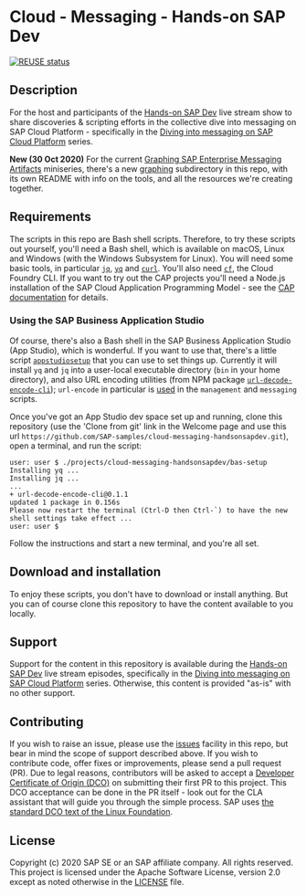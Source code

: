 # Cloud - Messaging - Hands-on SAP Dev

[![REUSE status](https://api.reuse.software/badge/github.com/SAP-samples/cloud-messaging-handsonsapdev)](https://api.reuse.software/info/github.com/SAP-samples/cloud-messaging-handsonsapdev)

## Description

For the host and participants of the [Hands-on SAP Dev](https://www.youtube.com/playlist?list=PL6RpkC85SLQABOpzhd7WI-hMpy99PxUo0) live stream show to share discoveries & scripting efforts in the collective dive into messaging on SAP Cloud Platform - specifically in the
[Diving into messaging on SAP Cloud Platform](https://www.youtube.com/playlist?list=PL6RpkC85SLQCf--P9o7DtfjEcucimapUf) series.

**New (30 Oct 2020)** For the current [Graphing SAP Enterprise Messaging Artifacts](https://www.youtube.com/playlist?list=PL6RpkC85SLQB9d462qCFLv2BW4o37ZaIC) miniseries, there's a new [graphing](graphing/) subdirectory in this repo, with its own README with info on the tools, and all the resources we're creating together.

## Requirements

The scripts in this repo are Bash shell scripts. Therefore, to try these scripts out yourself, you'll need a Bash shell, which is available on macOS, Linux and Windows (with the Windows Subsystem for Linux). You will need some basic tools, in particular [`jq`](https://stedolan.github.io/jq/), [`yq`](https://github.com/mikefarah/yq) and [`curl`](https://curl.haxx.se/). You'll also need [`cf`](https://docs.cloudfoundry.org/cf-cli/install-go-cli.html), the Cloud Foundry CLI. If you want to try out the CAP projects you'll need a Node.js installation of the SAP Cloud Application Programming Model - see the [CAP documentation](https://cap.cloud.sap) for details.

### Using the SAP Business Application Studio

Of course, there's also a Bash shell in the SAP Business Application Studio (App Studio), which is wonderful. If you want to use that, there's a little script [`appstudiosetup`](appstudiosetup) that you can use to set things up. Currently it will install `yq` and `jq` into a user-local executable directory (`bin` in your home directory), and also URL encoding utilities (from NPM package [`url-decode-encode-cli`](https://www.npmjs.com/package/url-decode-encode-cli)); `url-encode` in particular is [used](https://github.com/SAP-samples/cloud-messaging-handsonsapdev/commit/abd11d480b7719380ceaa6b92dfb642005643765) in the `management` and `messaging` scripts.

Once you've got an App Studio dev space set up and running, clone this repository (use the 'Clone from git' link in the Welcome page and use this url `https://github.com/SAP-samples/cloud-messaging-handsonsapdev.git`), open a terminal, and run the script:

```
user: user $ ./projects/cloud-messaging-handsonsapdev/bas-setup
Installing yq ...
Installing jq ...
...
+ url-decode-encode-cli@0.1.1
updated 1 package in 0.156s
Please now restart the terminal (Ctrl-D then Ctrl-`) to have the new shell settings take effect ...
user: user $
```

Follow the instructions and start a new terminal, and you're all set.

## Download and installation

To enjoy these scripts, you don't have to download or install anything. But you can of course clone this repository to have the content available to you locally.

## Support

Support for the content in this repository is available during the [Hands-on SAP Dev](https://www.youtube.com/playlist?list=PL6RpkC85SLQABOpzhd7WI-hMpy99PxUo0) live stream episodes, specifically in the
[Diving into messaging on SAP Cloud Platform](https://www.youtube.com/playlist?list=PL6RpkC85SLQABOpzhd7WI-hMpy99PxUo0) series. Otherwise, this content is provided "as-is" with no other support.

## Contributing

If you wish to raise an issue, please use the [issues](issues) facility in this repo, but bear in mind the scope of support described above. If you wish to contribute code, offer fixes or improvements, please send a pull request (PR). Due to legal reasons, contributors will be asked to accept a [Developer Certificate of Origin (DCO)](https://en.wikipedia.org/wiki/Developer_Certificate_of_Origin) on submitting their first PR to this project. This DCO acceptance can be done in the PR itself - look out for the CLA assistant that will guide you through the simple process. SAP uses [the standard DCO text of the Linux Foundation](https://developercertificate.org/).

## License

Copyright (c) 2020 SAP SE or an SAP affiliate company. All rights reserved. This project is licensed under the Apache Software License, version 2.0 except as noted otherwise in the [LICENSE](LICENSE) file.
